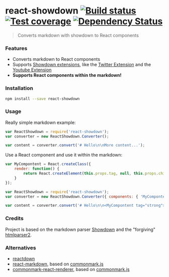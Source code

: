 # react-showdown [![Build status][travis-image]][travis-url] [![Test coverage][coveralls-image]][coveralls-url] [![Dependency Status][dependency-image]][dependency-url]

> Converts markdown with showdown to React components

### Features

* Converts markdown to React components
* Supports [Showdown extensions](https://github.com/showdownjs/showdown/wiki/extensions), like the
  [Twitter Extension](https://github.com/showdownjs/twitter-extension) and the
  [Youtube Extension](https://github.com/showdownjs/youtube-extension)
* **Supports React components within the markdown!**

### Installation

```bash
npm install --save react-showdown
```

### Usage

Really simple markdown example:

```js
var ReactShowdown = require('react-showdown');
var converter = new ReactShowdown.Converter();

var content = converter.convert('# Hello\n\nMore content...');
```

Use a React component and use it within the markdown:

```js
var MyCompontent = React.createClass({
	render: function() {
		return React.createElement(this.props.tag, null, this.props.children);
	}
});

var ReactShowdown = require('react-showdown');
var converter = new ReactShowdown.Converter({ components: { 'MyCompontent': MyCompontent }});

var content = converter.convert('# Hello\n\n<MyCompontent tag="strong">More Content...</MyCompontent>');
```

### Credits

Project is based on the markdown parser [Showdown](https://github.com/showdownjs/showdown) and
the "forgiving" [htmlparser2](https://github.com/fb55/htmlparser2/).

### Alternatives

* [reactdown](https://github.com/andreypopp/reactdown)
* [react-markdown](https://github.com/rexxars/react-markdown), based on
  [commonmark.js](https://github.com/jgm/commonmark.js)
* [commonmark-react-renderer](https://github.com/rexxars/commonmark-react-renderer), based on
  [commonmark.js](https://github.com/jgm/commonmark.js)

[travis-image]: https://img.shields.io/travis/jerolimov/react-showdown/master.svg?style=flat-square
[travis-url]: https://travis-ci.org/jerolimov/react-showdown
[coveralls-image]: https://img.shields.io/coveralls/jerolimov/react-showdown/master.svg?style=flat-square
[coveralls-url]: https://coveralls.io/r/jerolimov/react-showdown
[dependency-image]: http://img.shields.io/david/jerolimov/react-showdown.svg?style=flat-square
[dependency-url]: https://david-dm.org/jerolimov/react-showdown
